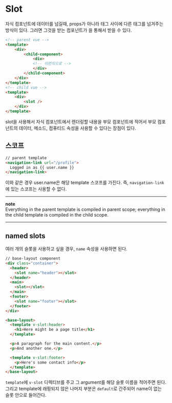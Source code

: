 # Slot

자식 컴포넌트에 데이터를 넘길때, props가 아니라 태그 사이에 다른 태그를 넘겨주는 방식이 있다. 그러면 그것을 받는 컴포넌트가 <slot/> 을 통해서 받을 수 있다.

```html
<!-- parent vue -->
<template>
    <div>
        <child-component>
            <div>
            <!-- 이런식으로 -->
            </div>
        </child-component>
    </div>
</template>
<!-- child vue -->
<template>
    <div>
        <slot />
    </div>
</template>
```

slot을 사용해서 자식 컴포넌트에서 렌더링할 내용을 부모 컴포넌트에 적어서 부모 컴포넌트의 데이터, 메소드, 컴퓨티드 속성을 사용할 수 있다는 장점이 있다. 

## 스코프

```HTML
// parent template
<navigation-link url="/profile">
  Logged in as {{ user.name }}
</navigation-link>
``` 

이와 같은 경우 user.name은 해당 template 스코프를 가진다. 즉, `navigation-link`에 있는 스코프는 사용할 수 없다.  

___
**note**  
Everything in the parent template is compiled in parent scope; everything in the child template is compiled in the child scope.
___



## named slots

여러 개의 슬롯을 사용하고 싶을 경우, `name` 속성을 사용하면 된다.

```HTML
// base-layout component
<div class="container">
  <header>
    <slot name="header"></slot>
  </header>
  <main>
    <slot></slot>
  </main>
  <footer>
    <slot name="footer"></slot>
  </footer>
</div>
```

```html
<base-layout>
  <template v-slot:header>
    <h1>Here might be a page title</h1>
  </template>

  <p>A paragraph for the main content.</p>
  <p>And another one.</p>

  <template v-slot:footer>
    <p>Here's some contact info</p>
  </template>
</base-layout>
``` 
`template`에 `v-slot` 디렉티브를 주고 그 argument를 해당 슬롯 이름을 적어주면 된다. 그리고 template에 래핑되지 않은 나머지 부분은 `default`로 간주되어 name이 없는 슬롯 안으로 들어간다. 
 